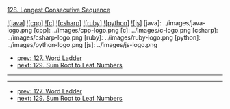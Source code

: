 [128. Longest Consecutive Sequence](https://leetcode.com/problems/longest-consecutive-sequence/)

[![java]](../java/128-longest-consecutive-sequence.md)
[![cpp]](../cpp/128-longest-consecutive-sequence.md)
[![c]](../c/128-longest-consecutive-sequence.md)
[![csharp]](../csharp/128-longest-consecutive-sequence.md)
[![ruby]](../ruby/128-longest-consecutive-sequence.md)
[![python]](../python/128-longest-consecutive-sequence.md)
[![js]](../js/128-longest-consecutive-sequence.md)
[java]: ../images/java-logo.png
[cpp]: ../images/cpp-logo.png
[c]: ../images/c-logo.png
[csharp]: ../images/csharp-logo.png
[ruby]: ../images/ruby-logo.png
[python]: ../images/python-logo.png
[js]: ../images/js-logo.png

- [prev: 127. Word Ladder](127-word-ladder.md)
- [next: 129. Sum Root to Leaf Numbers](129-sum-root-to-leaf-numbers.md)

---



---

- [prev: 127. Word Ladder](127-word-ladder.md)
- [next: 129. Sum Root to Leaf Numbers](129-sum-root-to-leaf-numbers.md)
